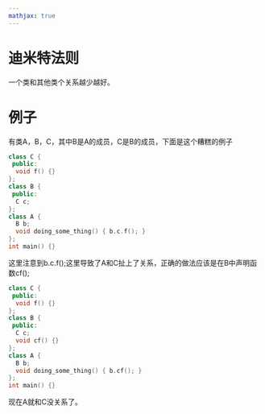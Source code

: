 ```yaml
---
mathjax: true
---
```


# 迪米特法则
 一个类和其他类个关系越少越好。

# 例子
 有类A，B，C，其中B是A的成员，C是B的成员，下面是这个糟糕的例子
```cpp
class C {
 public:
  void f() {}
};
class B {
 public:
  C c;
};
class A {
  B b;
  void doing_some_thing() { b.c.f(); }
};
int main() {}
```
<!---more-->
 这里注意到b.c.f();这里导致了A和C扯上了关系，正确的做法应该是在B中声明函数cf();
```cpp
class C {
 public:
  void f() {}
};
class B {
 public:
  C c;
  void cf() {}
};
class A {
  B b;
  void doing_some_thing() { b.cf(); }
};
int main() {}
```
现在A就和C没关系了。
